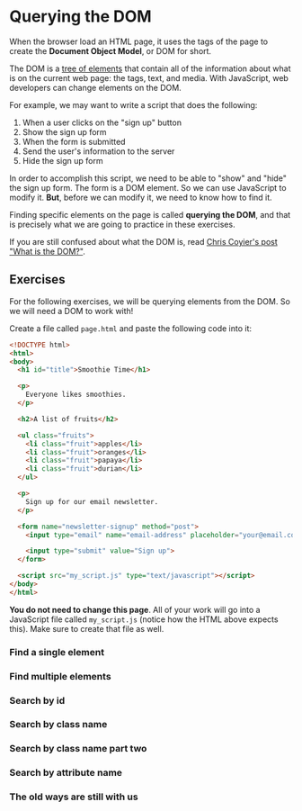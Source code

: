 # Querying the DOM

When the browser load an HTML page, it uses the tags of the page to create the
**Document Object Model**, or DOM for short.

The DOM is a [tree of elements](http://www.computerhope.com/jargon/d/dom.htm)
that contain all of the information about what is on the current web page: the
tags, text, and media. With JavaScript, web developers can change elements on
the DOM.

For example, we may want to write a script that does the following:

1. When a user clicks on the "sign up" button
2. Show the sign up form
3. When the form is submitted
4. Send the user's information to the server
5. Hide the sign up form

In order to accomplish this script, we need to be able to "show" and "hide" the
sign up form. The form is a DOM element. So we can use JavaScript to modify it.
**But**, before we can modify it, we need to know how to find it.

Finding specific elements on the page is called **querying the DOM**, and that
is precisely what we are going to practice in these exercises.

If you are still confused about what the DOM is, read
[Chris Coyier's post "What is the DOM?"](http://css-tricks.com/dom/).

## Exercises

For the following exercises, we will be querying elements from the DOM. So we
will need a DOM to work with!

Create a file called `page.html` and paste the following code into it:

```html
<!DOCTYPE html>
<html>
<body>
  <h1 id="title">Smoothie Time</h1>

  <p>
    Everyone likes smoothies.
  </p>

  <h2>A list of fruits</h2>

  <ul class="fruits">
    <li class="fruit">apples</li>
    <li class="fruit">oranges</li>
    <li class="fruit">papaya</li>
    <li class="fruit">durian</li>
  </ul>

  <p>
    Sign up for our email newsletter.
  </p>

  <form name="newsletter-signup" method="post">
    <input type="email" name="email-address" placeholder="your@email.com">

    <input type="submit" value="Sign up">
  </form>

  <script src="my_script.js" type="text/javascript"></script>
</body>
</html>
```

**You do not need to change this page**. All of your work will go into a
JavaScript file called `my_script.js` (notice how the HTML above expects this).
Make sure to create that file as well.

### Find a single element

### Find multiple elements

### Search by id

### Search by class name

### Search by class name part two

### Search by attribute name

### The old ways are still with us
